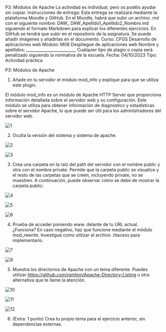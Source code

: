 P3: Módulos de Apache
La actividad es individual, pero os podéis ayudar sin copiar.
Instrucciones de entrega:
Esta entrega se realizará mediante la plataforma Moodle y GitHub.
En el Moodle, habrá que subir un archivo .md con el siguiente nombre: DAW_
DAW_Apellido1_Apellido2_Nombre.md siguiendo el formato Markdown para explicar
los diferentes ejercicios.
En GitHub se tendrá que subir en el repositorio de la asignatura.
Se puede añadir imágenes y añadirlas en el documento.
Curso: CFGS Desarrollo de aplicaciones web
Módulo: M08 Despliegue de aplicaciones web
Nombre y apellidos: _________________________
Cualquier tipo de plagio o copia será penalizado siguiendo la normativa
de la escuela.
Fecha: 04/10/2023
Tipo: Actividad práctica



P3: Módulos de Apache

1. Añade en tu servidor el módulo mod_info y explique para que se utiliza este plugin.

El módulo mod_info es un módulo de Apache HTTP Server que proporciona información detallada sobre el servidor web y su configuración.
Este módulo se utiliza para obtener información de diagnóstico y estadísticas sobre el servidor Apache, lo que puede ser útil para los administradores del servidor web.

![1](https://github.com/Jowi2993/despliegue-de-aplicaciones-web/assets/144775347/058f61d2-e0d6-4554-8054-db80f1861b59)

2. Oculta la versión del sistema y sistema de apache.

![2](https://github.com/Jowi2993/despliegue-de-aplicaciones-web/assets/144775347/9ec63e1c-9bba-4c48-a84a-eb1208ccf577)

![3](https://github.com/Jowi2993/despliegue-de-aplicaciones-web/assets/144775347/20db958d-35b2-4cfa-af0b-f9f945c9cb38)

3. Crea una carpeta en la raíz del path del servidor con el nombre public y otra con el
nombre private. Permite que la carpeta public se visualice y el resto de las carpetas
que se creen, incluyendo private, no se muestren. A continuación, puede observar
cómo se debe de mostrar la carpeta public:

![4](https://github.com/Jowi2993/despliegue-de-aplicaciones-web/assets/144775347/56f92639-17fd-4fb4-8a3f-a4b59fe1421b)

![5](https://github.com/Jowi2993/despliegue-de-aplicaciones-web/assets/144775347/bee21f5b-c52e-456a-9906-4c18b8a697d5)

![6](https://github.com/Jowi2993/despliegue-de-aplicaciones-web/assets/144775347/c3202177-a780-4a9e-b8e9-8d5da4a5ac96)

4. Prueba de acceder poniendo www. delante de tu URL actual. ¿Funciona? En caso
negativo, haz que funcione mediante el módulo mod_rewrite. Investigue como utilizar
el archivo .htacess para implementarlo.

![7](https://github.com/Jowi2993/despliegue-de-aplicaciones-web/assets/144775347/2543b6c4-15b3-43ef-950e-7bb390afaafd)

![8](https://github.com/Jowi2993/despliegue-de-aplicaciones-web/assets/144775347/380c5fb0-7715-48dc-b8e3-66a971ec7610)

5. Muestra los directorios de Apache con un tema diferente. Puedes utilizar
https://github.com/ramlmn/Apache-Directory-Listing u otra alternativa que te llame la
atención.

![10](https://github.com/Jowi2993/despliegue-de-aplicaciones-web/assets/144775347/6347e093-1a28-4c40-809c-ef2e15939cd9)

![11](https://github.com/Jowi2993/despliegue-de-aplicaciones-web/assets/144775347/0e7c3d40-8c22-47e1-b86c-9560434ef20e)

![12](https://github.com/Jowi2993/despliegue-de-aplicaciones-web/assets/144775347/81125ae7-baca-4f40-98e8-245fab1eb47b)

6. (Extra: 1 punto) Crea tu propio tema para el ejercicio anterior, sin dependencias
externas.
